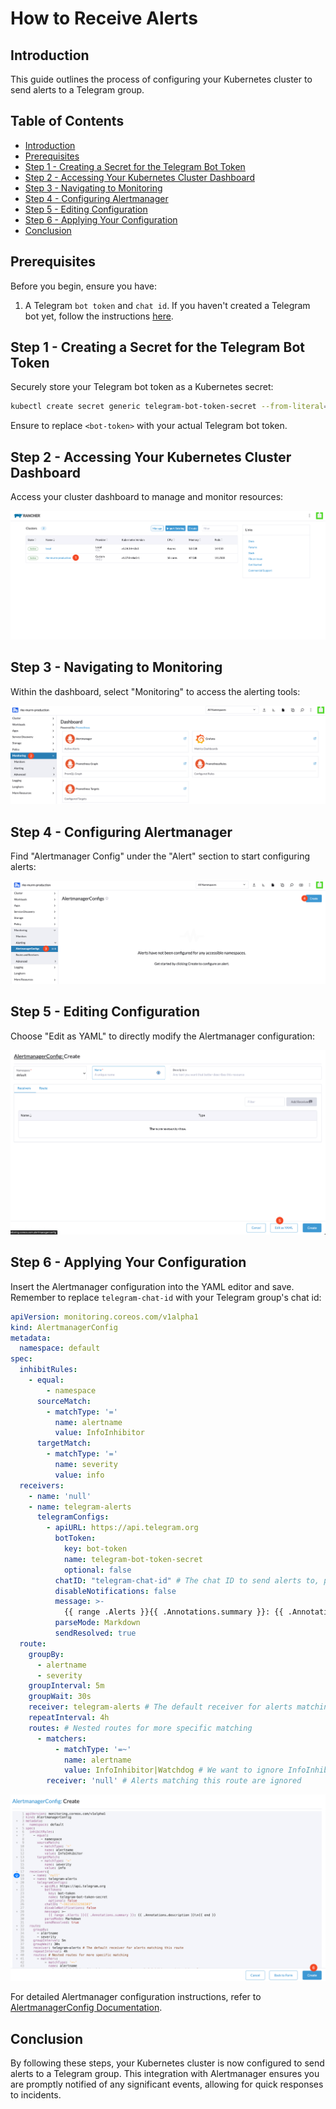 # How to Receive Alerts

## Introduction

This guide outlines the process of configuring your Kubernetes cluster to send alerts to a Telegram group.

## Table of Contents

- [Introduction](#introduction)
- [Prerequisites](#prerequisites)
- [Step 1 - Creating a Secret for the Telegram Bot Token](#step-1---creating-a-secret-for-the-telegram-bot-token)
- [Step 2 - Accessing Your Kubernetes Cluster Dashboard](#step-2---accessing-your-kubernetes-cluster-dashboard)
- [Step 3 - Navigating to Monitoring](#step-3---navigating-to-monitoring)
- [Step 4 - Configuring Alertmanager](#step-4---configuring-alertmanager)
- [Step 5 - Editing Configuration](#step-5---editing-configuration)
- [Step 6 - Applying Your Configuration](#step-6---applying-your-configuration)
- [Conclusion](#conclusion)

## Prerequisites

Before you begin, ensure you have:

1. A Telegram `bot token` and `chat id`. If you haven't created a Telegram bot yet, follow the instructions [here](./create-a-telegram-bot.md).

## Step 1 - Creating a Secret for the Telegram Bot Token

Securely store your Telegram bot token as a Kubernetes secret:

```bash
kubectl create secret generic telegram-bot-token-secret --from-literal=bot-token=<bot-token> --namespace=default
```

Ensure to replace `<bot-token>` with your actual Telegram bot token.

## Step 2 - Accessing Your Kubernetes Cluster Dashboard

Access your cluster dashboard to manage and monitor resources:

![Accessing the Kubernetes Cluster Dashboard](./assets/images/cluster-selection.png)

## Step 3 - Navigating to Monitoring

Within the dashboard, select "Monitoring" to access the alerting tools:

![Navigating to Monitoring Section](./assets/images/monitoring-navigation.png)

## Step 4 - Configuring Alertmanager

Find "Alertmanager Config" under the "Alert" section to start configuring alerts:

![Creating a New Alertmanager Config](./assets/images/create-alertmanager-config.png)

## Step 5 - Editing Configuration

Choose "Edit as YAML" to directly modify the Alertmanager configuration:

![Editing Alertmanager Configuration as YAML](./assets/images/edit-config-yaml.png)

## Step 6 - Applying Your Configuration

Insert the Alertmanager configuration into the YAML editor and save. Remember to replace `telegram-chat-id` with your Telegram group's chat id:

```yaml
apiVersion: monitoring.coreos.com/v1alpha1
kind: AlertmanagerConfig
metadata:
  namespace: default
spec:
  inhibitRules:
    - equal:
        - namespace
      sourceMatch:
        - matchType: '='
          name: alertname
          value: InfoInhibitor
      targetMatch:
        - matchType: '='
          name: severity
          value: info
  receivers:
    - name: 'null'
    - name: telegram-alerts
      telegramConfigs:
        - apiURL: https://api.telegram.org
          botToken:
            key: bot-token
            name: telegram-bot-token-secret
            optional: false
          chatID: "telegram-chat-id" # The chat ID to send alerts to, please update with the appropriate chat ID
          disableNotifications: false
          message: >-
            {{ range .Alerts }}{{ .Annotations.summary }}: {{ .Annotations.description }}\n{{ end }}
          parseMode: Markdown
          sendResolved: true
  route:
    groupBy:
      - alertname
      - severity
    groupInterval: 5m
    groupWait: 30s
    receiver: telegram-alerts # The default receiver for alerts matching this route
    repeatInterval: 4h
    routes: # Nested routes for more specific matching
      - matchers:
          - matchType: '=~'
            name: alertname
            value: InfoInhibitor|Watchdog # We want to ignore InfoInhibitor and Watchdog alerts.
        receiver: 'null' # Alerts matching this route are ignored
```

![Entering Configuration in YAML Editor](./assets/images/yaml-configuration-entry.png)

For detailed Alertmanager configuration instructions, refer to [AlertmanagerConfig Documentation](https://docs.openshift.com/container-platform/4.11/rest_api/monitoring_apis/alertmanagerconfig-monitoring-coreos-com-v1beta1.html).

## Conclusion

By following these steps, your Kubernetes cluster is now configured to send alerts to a Telegram group. This integration with Alertmanager ensures you are promptly notified of any significant events, allowing for quick responses to incidents.
